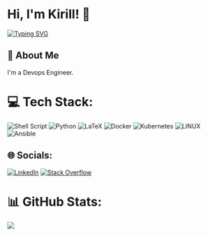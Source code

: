 # Hi, I'm Kirill! 👋
<a href="https://git.io/typing-svg"><img src="https://readme-typing-svg.herokuapp.com?font=Mono&pause=1000&color=000000&random=false&width=369&height=33&lines=kirill%40cicode%3A~%24++git+status" alt="Typing SVG" /></a>

## 🚀 About Me
I'm a Devops Engineer.

# 💻 Tech Stack:
![Shell Script](https://img.shields.io/badge/shell_script-%23121011.svg?style=plastic&logo=gnu-bash&logoColor=white) ![Python](https://img.shields.io/badge/python-3670A0?style=plastic&logo=python&logoColor=ffdd54) ![LaTeX](https://img.shields.io/badge/latex-%23008080.svg?style=plastic&logo=latex&logoColor=white) ![Docker](https://img.shields.io/badge/docker-%230db7ed.svg?style=plastic&logo=docker&logoColor=white) ![Kubernetes](https://img.shields.io/badge/kubernetes-%23326ce5.svg?style=plastic&logo=kubernetes&logoColor=white) ![LINUX](https://img.shields.io/badge/Linux-FCC624?style=plastic&logo=linux&logoColor=black) ![Ansible](https://img.shields.io/badge/ansible-%231A1918.svg?style=plastic&logo=ansible&logoColor=white)

## 🌐 Socials:
[![LinkedIn](https://img.shields.io/badge/LinkedIn-%230077B5.svg?logo=linkedin&logoColor=white)](https://linkedin.com/in/kirill-devops) [![Stack Overflow](https://img.shields.io/badge/-Stackoverflow-FE7A16?logo=stack-overflow&logoColor=white)](https://stackoverflow.com/users/11130638) 

# 📊 GitHub Stats:
![](https://github-readme-stats.vercel.app/api/top-langs/?username=kdevoops&theme=light&hide_border=true&include_all_commits=false&count_private=true&layout=compact)
